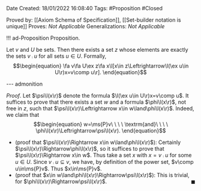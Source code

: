 <br />
<br />

Date Created: 18/01/2022 16:08:40
Tags: #Proposition #Closed  

Proved by: [[Axiom Schema of Specification]], [[Set-builder notation is unique]]
Proves: _Not Applicable_
Generalizations: _Not Applicable_

!!! ad-Proposition Proposition.

Let $v$ and $U$ be sets. Then there exists a set $z$ whose elements are exactly the sets $v\comp u$ for all sets $u\in U$. Formally,
$$\begin{equation}
    \fa v\fa U\ex z\fa x\l[x\in z\Leftrightarrow\l(\ex u\in U\r)x=v\comp u\r].
\end{equation}$$

--- admonition

_Proof_. Let $\psi\l(x\r)$ denote the formula $\l(\ex u\in U\r)x=v\comp u$. It suffices to prove that there exists a set $w$ and a formula $\phi\l(x\r)$, not free in $z$, such that $\psi\l(x\r)\Leftrightarrow x\in w\land\phi\l(x\r)$. Indeed, we claim that
$$\begin{equation}
    w=\ms{P}v\ \ \ \ \textrm{and}\ \ \ \ \phi\l(x\r)\Leftrightarrow\psi\l(x\r).
\end{equation}$$
* (proof that $\psi\l(x\r)\Rightarrow x\in w\land\phi\l(x\r)$): Certainly $\psi\l(x\r)\Rightarrow\phi\l(x\r)$, so it suffices to prove that $\psi\l(x\r)\Rightarrow x\in w$. Thus take a set $x$ with $x=v\comp u$ for some $u\in U$. Since $v\comp u\subseteq v$, we have, by definition of the power set, $v\comp u\in\ms{P}v$. Thus $x\in\ms{P}v$.
* (proof that $x\in w\land\phi\l(x\r)\Rightarrow\psi\l(x\r)$): This is trivial, for $\phi\l(x\r)\Rightarrow\psi\l(x\r)$.<span style="float:right;">$\blacksquare$</span>
